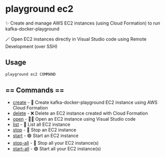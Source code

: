 # playground ec2

✨ Create and manage AWS EC2 instances (using Cloud Formation) to run kafka-docker-playground  
  
🪄 Open EC2 instances directly in Visual Studio code using Remote Development (over SSH)

## Usage

```bash
playground ec2 COMMAND
```

## == Commands ==

- [create](playground%20ec2%20create) - 👷 Create kafka-docker-playground EC2 instance using AWS Cloud Formation
- [delete](playground%20ec2%20delete) - ❌ Delete an EC2 instance created with Cloud Formation
- [open](playground%20ec2%20open) - 👨‍💻 Open an EC2 instance using Visual Studio code
- [list](playground%20ec2%20list) - 🔘 List all EC2 instance
- [stop](playground%20ec2%20stop) - 🔴 Stop an EC2 instance
- [start](playground%20ec2%20start) - 🟢 Start an EC2 instance
- [stop-all](playground%20ec2%20stop-all) - 🔴 Stop all your EC2 instance(s)
- [start-all](playground%20ec2%20start-all) - 🟢 Start all your EC2 instance(s)


